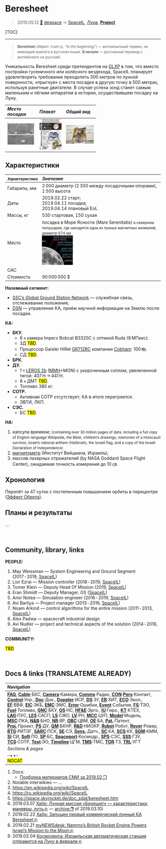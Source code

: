 # Beresheet
> 2019.05.12 [🚀](../index/index.md) [despace](index.md) → [SpaceIL](spaceil.md), [Луна](moon.md), **[Project](project.md)**

[TOC]

---

> <small>**Beresheet** *(Иврит: בְּרֵאשִׁית‬, “In the beginning”)* — англоязычный термин, не имеющий аналога в русском языке. **В начале** — дословный перевод с английского на русский.</small>

Уникальность Beresheet среди претендентов на [GLXP](google_lunar_x_prize.md) в том, что вместо постройки гусеничного или колёсного вездехода, SpaceIL планирует удовлетворить требование преодолеть 500 метров по лунной поверхности, «прыгнув» с места посадки в другую точку в 500 метрах, используя ракетные двигатели. В случае успеха зонд станет самым маленьким и лёгким аппаратом в истории, осуществившем посадку на Луну.


|*Место<br> посадки*|*Плакат*|*Общий вид*|
|:--|:--|:--|
|[![](f/project/b/beresheet/beresheet_land_site01_thumb.jpg)](f/project/b/beresheet/beresheet_land_site01.jpg)|[![](f/project/b/beresheet/beresheet_pic1_thumb.jpg)](f/project/b/beresheet/beresheet_pic1.jpg)|[![](f/project/b/beresheet/beresheet_pic2_thumb.jpg)](f/project/b/beresheet/beresheet_pic2.jpg)|



## Характеристики
|<small>*Характеристика*</small>|*Значение*|
|:--|:--|
|Габариты, мм|2 000 диаметр (2 300 между посадочными опорами), 1 500 высота|
|Даты|2019.02.22 старт;<br> 2019.04.11 посадка;<br> 2019.04.14 плановый EoL|
|Массы, кг|530 стартовая, 150 сухая|
|Место|посадка в Море Ясности (Mare Serenitatis) <small>в северном полушарии, где находится одна из лунных магнитных аномалий, диаметр 674 км</small><br> [![](f/project/b/beresheet/beresheet_moon_landing_site_thumb.jpg)](f/project/b/beresheet/beresheet_moon_landing_site.png)|
|САС| |
|Стоимость|90 000 000 $|

**Наземный сегмент:**

   - [SSC’s Global Ground Station Network](ssc_ggsn.md) — служебная связь, отслеживание положения;
   - [DSN](dsn.md) — управление КА, приём научной информации на Землю после посадки.

**КА:**

   - **БКУ.**
      - 6 × камера Imperx Bobcat B3320C с оптикой Ruda (8 МПикс).
      - ЗД <mark>TBD</mark>.
      - Процессор Gaisler HiRel [GR712RC](gr712rc.md) компании [Cobham](cobham.md): 100 ㎒.
      - СД <mark>TBD</mark>.
   - **БРК.**
   - **ДУ.**
      - 1 × [LEROS 2b](leros.md) ([MMH](mmh.md)+MON) с укороченным соплом, увеличенной тягой: 407 H → 441 H.
      - 8 × ДМТ <mark>TBD</mark>.
      - Топливо 380 кг.
   - **СОТР.**
      - Активная СОТР отсутствует; КА в итоге перегреется.
      - ЭВТИ, ЛКП.
   - **СЭС.**
      - БС <mark>TBD</mark>.

**НА:**

   1. капсула времени; <small>(containing over 30 million pages of data, including a full copy of English-language Wikipedia, the Bible, children’s drawings, memories of a Holocaust survivor, Israel’s national anthem (Hatikvah), the Israeli flag, and a copy of the Israeli Declaration of Independence)</small>
   1. [магнитометр](sensor.md) (Институт Вейцмана, Израиль);
   1. массив лазерных отражателей (by NASA Goddard Space Flight Center), ожидаемая точность измерения до 10 ㎝.



## Хронология
Перелёт за 47 суток с постепенным повышением орбиты в перицентре ([Эффект Оберта](oberth_eff.md)).



## Планы и результаты
…



<p style="page-break-after:always"> </p>

## Community, library, links

**PEOPLE:**

   1. May Weissman — System Engineering and Ground Segment (2017 ‑ 2019, [SpaceIL](zz_spaceil.md))
   1. Lior Ezrai — Mission controller (2018 ‑ 2019, [SpaceIL](zz_spaceil.md))
   1. Tomer Klein — Deputy Head Of Mission (2019, [SpaceIL](zz_spaceil.md))
   1. Eran Shmidt — Deputy Manager, GS ([SpaceIL](zz_spaceil.md))
   1. Amir Notea — Simulation engineer (2016 ‑ 2019, [SpaceIL](zz_spaceil.md))
   1. Avi Barliya — Project manager (2013 ‑ 2016, [SpaceIL](zz_spaceil.md))
   1. Noam Arkind — control algorithms for the entire mission (2011 ‑ 2013, [SpaceIL](zz_spaceil.md))
   1. Alex Padwa — spacecraft industrial design
   1. Avi Nudler — project and technical aspects of the solution (2014 ‑ 2016, [SpaceIL](zz_spaceil.md))

**COMMUNITY:**

<mark>TBD</mark>



<p style="page-break-after:always"> </p>

## Docs & links (TRANSLATEME ALREADY)
|Navigation|
|:--|
|**[FAQ](faq.md)**, **[Cable](cable.md)**·БКС, **[Camera](cam.md)**·Камера, **[Comms](comms.md)**·Радио, **[CON](contact.md)·[Pers](person.md)**·Контакт, **[Control](control.md)**·Упр., **[Doc](doc.md)**·Док., **[Doppler](doppler.md)**·ИСР, **[DS](ds.md)**·ЗУ, **[EB](eb.md)**·ХИТ, **[ECO](ecology.md)**·Экол., **[EF](ef.md)**·ВВФ, **[ElC](elc.md)**·ЭКБ, **[EMC](emc.md)**·ЭМС, **[Error](error.md)**·Ошибки, **[Event](event.md)**·События, **[FS](fs.md)**·ТЭО, **[Fuel](fuel.md)**·Топливо, **[GNC](gnc.md)**·БКУ, **[GS](scs.md)**·НС, **[HF&E](hfe.md)**·Эрго., **[IU](iu.md)**·Гиро., **[KT](kt.md)**·КТЕХ, **[LAG](lag.md)**·ПУC, **[LES](les.md)**·САСП, **[LS](ls.md)**·СЖО, **[LV](lv.md)**·РН, **[MCC](mcc.md)**·ЦУП, **[Model](model.md)**·Модель, **[MSC](sc.md)**·ПКА, **[N&B](nnb.md)**·БНО, **[NR](nr.md)**·ЯР, **[OBC](obc.md)**·ЦВМ, **[OE](oe.md)**·БА, **[Pat.](патент.md)**·Патент, **[Proj.](project.md)**·Проект, **[PS](ps.md)**·ДУ, **[QM](qm.md)**·БКНР, **[R&D](rnd.md)**·НИОКР, **[Robot](robotics.md)**·Робот, **[Rover](rover.md)**·Ровер, **[RTG](rtg.md)**·РИТЭГ, **[SARC](sarc.md)**·ПСК, **[SE](se.md)**·СЭ, **[Sens.](sensor.md)**·Датч., **[SC](sc.md)**·КА, **[SCS](scs.md)**·КК, **[SGM](sgm.md)**·КММ, **[SI](si.md)**·СИ, **[Soft](soft.md)**·ПО, **[SP](sp.md)**·БС, **[Spaceport](spaceport.md)**·Космодр., **[SPS](sps.md)**·СЭС, **[SSS](sss.md)**·ГЗУ, **[TCS](tcs.md)**·СОТР, **[Test](test.md)**·ЭО, **[Timeline](timeline.md)**·ЦГМ, **[TMS](tms.md)**·ТМС, **[TOR](tor.md)**·ТЗ, **[TRL](trl.md)**·УГТ|
|*Sections & pages*|
|**··• [](.md) •··**<br> <mark>NOCAT</mark>|

   1. Docs:
      - [Подборка материалов СМИ за 2019.02 ❐](f/project/b/beresheet/201902_docs.pdf)
   1. Notable interwikies — …
   1. <https://en.wikipedia.org/wiki/SpaceIL>
   1. <https://ru.wikipedia.org/wiki/SpaceIL>
   1. <https://space.skyrocket.de/doc_sdat/beresheet.htm>
   1. 2019.03.07 [Хабр: Лунная миссия «Берешит» — характеристики, маневры, путь ⎆](https://habr.com/ru/post/442922/) — [archive ❐](f/archive/20190307_1.7z) of 2019.03.10)
   1. 2019.02.22 [Хабр: Запущен первый коммерческий лунный КА Beresheet ⎆](https://habr.com/ru/post/441358/)
   1. 2019.02.21 [myNEWSdesk: Nammo’s British Rocket Engine Powers Israel’s Mission to the Moon ⎆](http://www.mynewsdesk.com/no/nammo/pressreleases/nammos-british-rocket-engine-powers-israels-mission-to-the-moon-2838630)
   1. 2019.02.04 [Космолента: Израильская автоматическая станция отправится на Луну в феврале ⎆](http://kosmolenta.com/index.php/1363-2019-02-04-beresheet)
